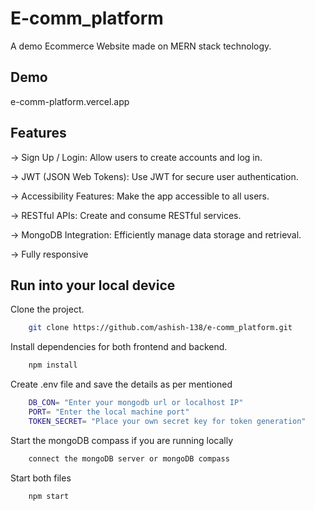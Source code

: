
# E-comm_platform

A demo Ecommerce Website made on MERN stack technology.


## Demo
e-comm-platform.vercel.app
## Features
-> Sign Up / Login: Allow users to create accounts and log in.

-> JWT (JSON Web Tokens): Use JWT for secure user authentication.

-> Accessibility Features: Make the app accessible to all users.

-> RESTful APIs: Create and consume RESTful services.

-> MongoDB Integration: Efficiently manage data storage and retrieval.

-> Fully responsive
## Run into your local device

Clone the project.

```bash
    git clone https://github.com/ashish-138/e-comm_platform.git
```

Install dependencies for both frontend and backend.
```bash
    npm install
```
Create .env file and save the details as per mentioned
```bash
    DB_CON= "Enter your mongodb url or localhost IP"
    PORT= "Enter the local machine port"
    TOKEN_SECRET= "Place your own secret key for token generation"
```

Start the mongoDB compass if you are running locally
```bash
    connect the mongoDB server or mongoDB compass
```

Start both files
```bash
    npm start
```
